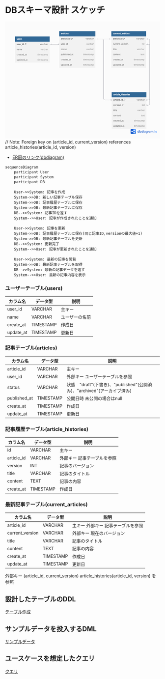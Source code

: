 # DBスキーマ設計 スケッチ
![ER図](../lesson01/image/ERD.png)
// Note: Foreign key on (article_id, current_version) references article_histories(article_id, version)

- [ER図のリンク(dbdiagram)](https://dbdiagram.io/d/blog-66b22d458b4bb5230e600ce5)

```mermaid
sequenceDiagram
    participant User
    participant System
    participant DB

    User->>System: 記事を作成
    System->>DB: 新しい記事テーブル保存
    System->>DB: 記事履歴テーブルに保存
    System->>DB: 最新記事テーブルに保存
    DB-->>System: 記事IDを返す
    System-->>User: 記事が作成されたことを通知

    User->>System: 記事を更新
    System->>DB: 記事履歴テーブルに保存(同じ記事ID,versionの最大値+1)
    System->>DB: 最新記事テーブルを更新
    DB-->>System: 更新完了
    System-->>User: 記事が更新されたことを通知

    User->>System: 最新の記事を閲覧
    System->>DB: 最新記事テーブルを取得
    DB-->>System: 最新の記事データを返す
    System-->>User: 最新の記事内容を表示
```

### ユーザーテーブル(users)
| カラム名      | データ型  | 説明                    |
|--------------|----------|------------------------|
| user_id      | VARCHAR  | 主キー                  |
| name         | VARCHAR  | ユーザーの名前   |
| create_at    | TIMESTAMP| 作成日         |
| update_at    | TIMESTAMP| 更新日         |

### 記事テーブル(articles)
| カラム名       | データ型   | 説明                   |
|---------------|----------|------------------------|
| article_id     | VARCHAR  | 主キー                 |
| user_id        | VARCHAR  | 外部キー ユーザーテーブルを参照 |
| status         | VARCHAR  | 状態　"draft"(下書き)、"published"(公開済み)、"archived"(アーカイブ済み) |
| published_at   | TIMESTAMP| 公開日時 未公開の場合はnull |
| create_at      | TIMESTAMP| 作成日         |
| update_at      | TIMESTAMP| 更新日         |

### 記事履歴テーブル(article_histories)
| カラム名     | データ型   | 説明                   |
|-------------|----------|------------------------|
| id          | VARCHAR  | 主キー                  |
| article_id  | VARCHAR  | 外部キー 記事テーブルを参照|
| version     | INT      | 記事のバージョン   |
| title       | VARCHAR  | 記事のタイトル |
| content     | TEXT     | 記事の内容 |
| create_at   | TIMESTAMP| 作成日         |

### 最新記事テーブル(current_articles)
| カラム名       | データ型   | 説明                   |
|---------------|----------|------------------------|
| article_id     | VARCHAR  | 主キー 外部キー 記事テーブルを参照|
| current_version| VARCHAR  | 外部キー 現在のバージョン |
| title       | VARCHAR  | 記事のタイトル |
| content     | TEXT     | 記事の内容 |
| create_at      | TIMESTAMP| 作成日         |
| update_at      | TIMESTAMP| 更新日         |

外部キー (article_id, current_version)  article_histories(article_id, version) を参照

## 設計したテーブルのDDL
[テーブル作成](../lesson01/mysql/script/DDL.sql)

## サンプルデータを投入するDML
[サンプルデータ](../lesson01/mysql/script/DML.sql)

## ユースケースを想定したクエリ
[クエリ](../lesson01/mysql/script/query.sql)
